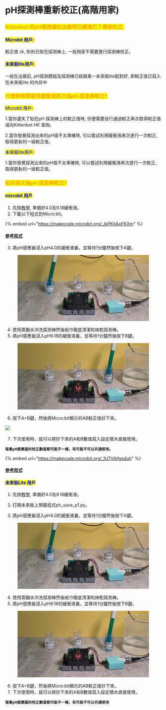 # pH探測棒重新校正(高階用家)

### <mark style="color:orange;">Kittenbot 的pH感應器在出廠時已經進行了模板校正;</mark>&#x20;

#### <mark style="color:blue;">Microbit 用戶:</mark>

較正值 (A, B)則已貼在探測棒上, 一般用家不需要進行探測棒校正。

#### <mark style="color:blue;">未來板lite用戶:</mark>

一般在出廠前, pH探測模組及探測棒已經跟某一未來板lite配對好, 即較正值已寫入在未來板lite 的內存中



### <mark style="color:orange;">什麼時候需要用緩衝液再次為pH 探測棒較正?</mark>

<mark style="color:blue;">Microbit 用戶:</mark>&#x20;

1.當你遺失了貼在pH 探測棒上的較正值時, 你便需要自行通過較正再次取得較正值 或向Kittenbot HK 查詢。

2.當你發覺探測出來的pH值不太準確時, 可以嘗試利用緩衝液再次進行一次較正, 取得更新的一組較正值。

<mark style="color:blue;">未來板lite用戶:</mark>&#x20;

1.當你發覺探測出來的pH值不太準確時, 可以嘗試利用緩衝液再次進行一次較正, 取得更新的一組較正值。



### <mark style="color:orange;">如何再次為pH 探測棒較正?</mark>

#### <mark style="color:blue;">microbit 用戶</mark>

1. 先按[教學](buffersolution.md), 準備好4.0及9.18緩衝液。
2. 下載以下程式到Micro:bit。

{% embed url="https://makecode.microbit.org/_ibPKjtApFKXm" %}

#### [參考程式](https://makecode.microbit.org/_ibPKjtApFKXm)

3. 將pH感應器浸入pH4.0的緩衝液裏，並等待1分鐘然後按下A鍵。

<figure><img src="../../.gitbook/assets/ph_cal4.png" alt=""><figcaption></figcaption></figure>

4. 使用蒸餾水沖洗探測棒然後紙巾徹底清潔和抹乾探測棒。
5. 將pH感應器浸入pH9.18的緩衝液裏，並等待1分鐘然後按下B鍵。

<figure><img src="../../.gitbook/assets/ph_cal9.png" alt=""><figcaption></figcaption></figure>

6. 按下A+B鍵，然後將Micro:bit顯示的AB較正值抄下來。

![](https://kittenbothk.readthedocs.io/en/latest/_images/ph_export2.gif)

7. 下次使用時，就可以將抄下來的A和B數值寫入設定積木直接使用。

<pre><code><strong>每隻pH感應器的校正數值都可能不一樣，有可能不可以共通使用。
</strong></code></pre>

{% embed url="https://makecode.microbit.org/_1U7VAifgsduh" %}

#### [參考程式](https://makecode.microbit.org/_1U7VAifgsduh)

#### <mark style="color:blue;">未來板Lite 用戶</mark>

1. 先按[教學](buffersolution.md), 準備好4.0及9.18緩衝液。
2. 打開未來板上預載程式ph\_save\_p1.py。



1. 將pH感應器浸入pH4.0的緩衝液裏，並等待1分鐘然後按下A鍵。

<figure><img src="../../.gitbook/assets/ph_cal4.png" alt=""><figcaption></figcaption></figure>

4. 使用蒸餾水沖洗探測棒然後紙巾徹底清潔和抹乾探測棒。
5. 將pH感應器浸入pH9.18的緩衝液裏，並等待1分鐘然後按下B鍵。

<figure><img src="../../.gitbook/assets/ph_cal9.png" alt=""><figcaption></figcaption></figure>

6. 按下A+B鍵，然後將Micro:bit顯示的AB較正值抄下來。
7. 下次使用時，就可以將抄下來的A和B數值寫入設定積木直接使用。

<pre><code><strong>每隻pH感應器的校正數值都可能不一樣，有可能不可以共通使用
</strong></code></pre>

